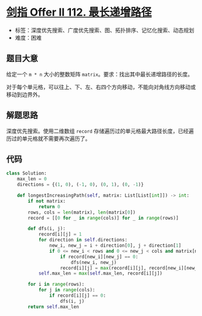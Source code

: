 # [剑指 Offer II 112. 最长递增路径](https://leetcode-cn.com/problems/fpTFWP/)

- 标签：深度优先搜索、广度优先搜索、图、拓扑排序、记忆化搜索、动态规划
- 难度：困难

## 题目大意

给定一个 `m * n` 大小的整数矩阵 `matrix`。要求：找出其中最长递增路径的长度。

对于每个单元格，可以往上、下、左、右四个方向移动，不能向对角线方向移动或移动到边界外。

## 解题思路

深度优先搜索。使用二维数组 `record` 存储遍历过的单元格最大路径长度，已经遍历过的单元格就不需要再次遍历了。

## 代码

```Python
class Solution:
    max_len = 0
    directions = {(1, 0), (-1, 0), (0, 1), (0, -1)}

    def longestIncreasingPath(self, matrix: List[List[int]]) -> int:
        if not matrix:
            return 0
        rows, cols = len(matrix), len(matrix[0])
        record = [[0 for _ in range(cols)] for _ in range(rows)]

        def dfs(i, j):
            record[i][j] = 1
            for direction in self.directions:
                new_i, new_j = i + direction[0], j + direction[1]
                if 0 <= new_i < rows and 0 <= new_j < cols and matrix[new_i][new_j] > matrix[i][j]:
                    if record[new_i][new_j] == 0:
                        dfs(new_i, new_j)
                    record[i][j] = max(record[i][j], record[new_i][new_j] + 1)
            self.max_len = max(self.max_len, record[i][j])

        for i in range(rows):
            for j in range(cols):
                if record[i][j] == 0:
                    dfs(i, j)
        return self.max_len
```

